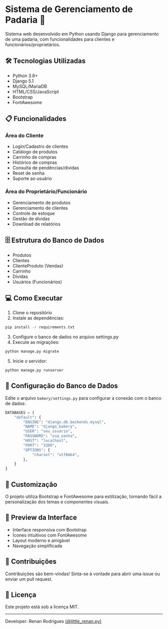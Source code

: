 # Sistema de Gerenciamento de Padaria 🥖

Sistema web desenvolvido em Python usando Django para gerenciamento de uma padaria, com funcionalidades para clientes e funcionários/proprietários.

## 🛠️ Tecnologias Utilizadas

- Python 3.8+
- Django 5.1
- MySQL/MariaDB
- HTML/CSS/JavaScript
- Bootstrap
- FontAwesome

## 📋 Funcionalidades

### Área do Cliente

- Login/Cadastro de clientes
- Catálogo de produtos
- Carrinho de compras
- Histórico de compras
- Consulta de pendências/dívidas
- Reset de senha
- Suporte ao usuário

### Área do Proprietário/Funcionário

- Gerenciamento de produtos
- Gerenciamento de clientes
- Controle de estoque
- Gestão de dívidas
- Download de relatórios

## 🗄️ Estrutura do Banco de Dados

- Produtos
- Clientes
- ClienteProduto (Vendas)
- Carrinho
- Dívidas
- Usuários (Funcionários)

## 💻 Como Executar

1. Clone o repositório
2. Instale as dependências:

```bash
pip install -r requirements.txt
```

3. Configure o banco de dados no arquivo settings.py
4. Execute as migrações:

```bash
python manage.py migrate
```

5. Inicie o servidor:

```bash
python manage.py runserver
```

## 🔧 Configuração do Banco de Dados

Edite o arquivo `bakery/settings.py` para configurar a conexão com o banco de dados:

```python
DATABASES = {
    "default": {
        "ENGINE": "django.db.backends.mysql",
        "NAME": "django_bakery",
        "USER": "seu_usuario",
        "PASSWORD": "sua_senha",
        "HOST": "localhost",
        "PORT": "3306",
        "OPTIONS": {
            "charset": "utf8mb4",
        },
    }
}
```

## 🎨 Customização

O projeto utiliza Bootstrap e FontAwesome para estilização, tornando fácil a personalização dos temas e componentes visuais.

## 📱 Preview da Interface

- Interface responsiva com Bootstrap
- Ícones intuitivos com FontAwesome
- Layout moderno e amigável
- Navegação simplificada

## 🤝 Contribuições

Contribuições são bem-vindas! Sinta-se à vontade para abrir uma issue ou enviar um pull request.

## 📄 Licença

Este projeto está sob a licença MIT.

---

Developer: Renan Rodrigues [(@little_renan.py)](https://instagram.com/__little_renan__.py)